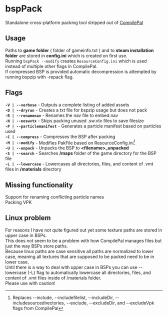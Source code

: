 # bspPack

Standalone cross-platform packing tool stripped out of [CompilePal](https://github.com/ruarai/CompilePal)

## Usage

Paths to **game folder** ( folder of gameinfo.txt ) and to **steam installation folder** are stored in **config.ini** which is created on first use.<br>
Running `bspPack --modify` creates `ResourceConfig.ini` which is used instead of multiple other flags in CompilePal.<br>
If compressed BSP is provided automatic decompression is attempted by running bspzip with -repack flag.

## Flags

**`-V | --verbose`** - Outputs a complete listing of added assets<br>
**`-D | --dryrun`** - Creates a txt file for bspzip usage but does not pack<br>
**`-R | --renamenav`** - Renames the nav file to embed.nav<br>
**`-N | --noswvtx`** - Skips packing unused .sw.vtx files to save filesize<br>
**`-P | --particlemanifest`** - Generates a particle manifest based on particles used<br>
**`-C | --compress`** - Compresses the BSP after packing<br>
**`-M | --modify`** - Modifies PakFile based on ResourceConfig.ini[^1]<br>
**`-U | --unpack`** - Unpacks the BSP to **\<filename\>\_unpacked**<br>
**`-S | --search`** - Searches **\/maps** folder of the game directory for the BSP file<br>
**`-L | --lowercase`** - Lowercases all directories, files, and content of .vmt files in **\/materials** directory<br>

[^1]: Replaces --include, --includefilelist, --includeDir, --includesourcedirectories, --exclude, --excludeDir, and --excludeVpk flags from CompilePal

## Missing functionality

Support for renaming conflicting particle names<br>
Packing VPK<br>

## Linux problem

For reasons I have not quite figured out yet some texture paths are stored in upper case in BSPs. <br>
This does not seem to be a problem with how CompilePal manages files but just the way BSPs store paths.<br>
Because linux paths are case sensitive all paths are normalized to lower case, meaning all textures that are supposed to be packed need to be in lower case.<br>
Until there is a way to deal with upper case in BSPs you can use --lowercase (-L) flag to automatically lowercase all directories, files, and content of .vmt files inside of /materials folder.<br>
Please use with caution!
